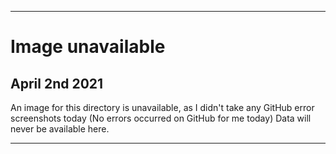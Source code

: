 
***

# Image unavailable

## April 2nd 2021

An image for this directory is unavailable, as I didn't take any GitHub error screenshots today (No errors occurred on GitHub for me today) Data will never be available here.

***

